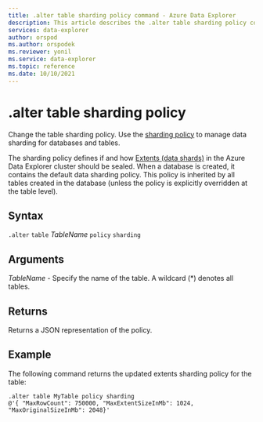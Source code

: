 ```yaml
---
title: .alter table sharding policy command - Azure Data Explorer
description: This article describes the .alter table sharding policy command in Azure Data Explorer.
services: data-explorer
author: orspod
ms.author: orspodek
ms.reviewer: yonil
ms.service: data-explorer
ms.topic: reference
ms.date: 10/10/2021
---
```

# .alter table sharding policy

Change the table sharding policy. Use the [sharding policy](../management/shardingpolicy.md) to manage data sharding for databases and tables.  

The sharding policy defines if and how [Extents (data shards)](../management/extents-overview.md) in the Azure Data Explorer cluster should be sealed. When a database is created, it contains the default data sharding policy. This policy is inherited by all tables created in the database (unless the policy is explicitly overridden at the table level).

## Syntax

`.alter` `table` *TableName* `policy` `sharding`

## Arguments

*TableName* - Specify the name of the table. A wildcard (*) denotes all tables.

## Returns

Returns a JSON representation of the policy.

## Example

The following command  returns the updated extents sharding policy for the table:

```kusto
.alter table MyTable policy sharding 
@'{ "MaxRowCount": 750000, "MaxExtentSizeInMb": 1024, "MaxOriginalSizeInMb": 2048}'
```